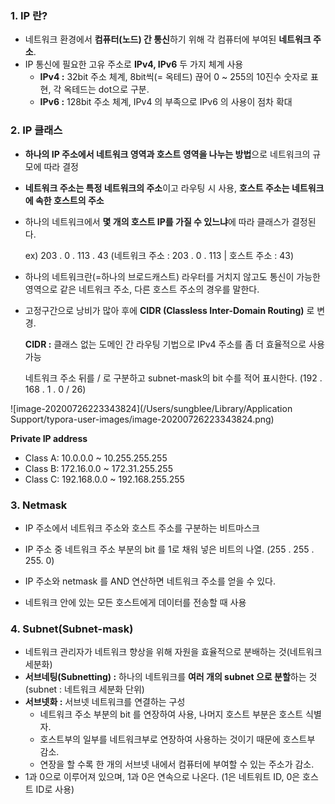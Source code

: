 ### 1. IP 란?

- 네트워크 환경에서 **컴퓨터(노드) 간 통신**하기 위해 각 컴퓨터에 부여된 **네트워크 주소**.
- IP 통신에 필요한 고유 주소로 **IPv4, IPv6** 두 가지 체계 사용
  - **IPv4 :** 32bit 주소 체계, 8bit씩(= 옥테드) 끊어 0 ~ 255의 10진수 숫자로 표현, 각 옥테드는 dot으로 구분. 
  - **IPv6 :** 128bit 주소 체계, IPv4 의 부족으로 IPv6 의 사용이 점차 확대

### 2. IP 클래스

- **하나의 IP 주소에서 네트워크 영역과 호스트 영역을 나누는 방법**으로 네트워크의 규모에 따라 결정

- **네트워크 주소는 특정 네트워크의 주소**이고 라우팅 시 사용, **호스트 주소는 네트워크에 속한 호스트의 주소**

- 하나의 네트워크에서 **몇 개의 호스트 IP를 가질 수 있느냐**에 따라 클래스가 결정된다.

  ex)  203 . 0 . 113 . 43 (네트워크 주소 : 203 . 0 . 113 | 호스트 주소 : 43)

- 하나의 네트워크란(=하나의 브로드캐스트) 라우터를 거치지 않고도 통신이 가능한 영역으로 같은 네트워크 주소, 다른 호스트 주소의 경우를 말한다.

- 고정구간으로 낭비가 많아 후에 **CIDR (Classless Inter-Domain Routing)** 로 변경.

  **CIDR :** 클래스 없는 도메인 간 라우팅 기법으로 IPv4 주소를 좀 더 효율적으로 사용 가능

  네트워크 주소 뒤를 / 로 구분하고 subnet-mask의 bit 수를 적어 표시한다. (192 . 168 . 1 . 0 / 26)

![image-20200726223343824](/Users/sungblee/Library/Application Support/typora-user-images/image-20200726223343824.png)

**Private IP address**

- Class A: 10.0.0.0 ~ 10.255.255.255
- Class B: 172.16.0.0 ~ 172.31.255.255
- Class C: 192.168.0.0 ~ 192.168.255.255



### 3. Netmask

- IP 주소에서 네트워크 주소와 호스트 주소를 구분하는 비트마스크

- IP 주소 중 네트워크 주소 부분의 bit 를 1로 채워 넣은 비트의 나열. (255 . 255 . 255. 0)

- IP 주소와 netmask 를 AND 연산하면 네트워크 주소를 얻을 수 있다.

- 네트워크 안에 있는 모든 호스트에게 데이터를 전송할 때 사용

  

### 4. Subnet(Subnet-mask)

- 네트워크 관리자가 네트워크 향상을 위해 자원을 효율적으로 분배하는 것(네트워크 세분화)
- **서브네팅(Subnetting) :** 하나의 네트워크를 **여러 개의 subnet 으로 분할**하는 것 (subnet : 네트워크 세분화 단위)
- **서브넷화 :** 서브넷 네트워크를 연결하는 구성 
  - 네트워크 주소 부분의 bit 를 연장하여 사용, 나머지 호스트 부분은 호스트 식별자.
  - 호스트부의 일부를 네트워크부로 연장하여 사용하는 것이기 때문에 호스트부 감소.
  -  연장을 할 수록 한 개의 서브넷 내에서 컴퓨터에 부여할 수 있는 주소가 감소.
- 1과 0으로 이루어져 있으며, 1과 0은 연속으로 나온다.  (1은 네트워트 ID, 0은 호스트 ID로 사용)

